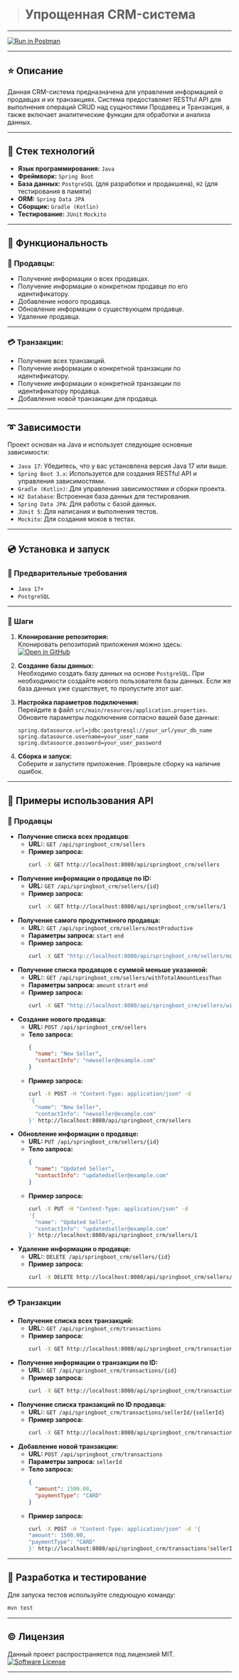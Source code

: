 > # Упрощенная CRM-система

***

[![Run in Postman](https://run.pstmn.io/button.svg)](https://app.getpostman.com/run-collection/ed4ed700dcc55b2c1f1c)

***

## ⭐️ Описание

Данная CRM-система предназначена для управления информацией о продавцах и их транзакциях. 
Система предоставляет RESTful API для выполнения операций CRUD над сущностями Продавец и Транзакция, 
а также включает аналитические функции для обработки и анализа данных.

***

## 📎  Стек технологий

- **Язык программирования:** `Java`
- **Фреймворк:** `Spring Boot`
- **База данных:** `PostgreSQL` (для разработки и продакшена), `H2` (для тестирования в памяти)
- **ORM:** `Spring Data JPA`
- **Сборщик:** `Gradle (Kotlin)`
- **Тестирование:** `JUnit` `Mockito`

***

## 🔩 Функциональность

### 👺 **Продавцы:**

- Получение информации о всех продавцах.
- Получение информации о конкретном продавце по его идентификатору.
- Добавление нового продавца.
- Обновление информации о существующем продавце.
- Удаление продавца.

***

### 💳 **Транзакции:**

- Получение всех транзакций.
- Получение информации о конкретной транзакции по идентификатору.
- Получение информации о конкретной транзакции по идентификатору продавца.
- Добавление новой транзакции для продавца.

***

## ➰ Зависимости

Проект основан на Java и использует следующие основные зависимости:

- `Java 17`: Убедитесь, что у вас установлена версия Java 17 или выше.
- `Spring Boot 3.x`: Используется для создания RESTful API и управления зависимостями.
- `Gradle (Kotlin)`: Для управления зависимостями и сборки проекта.
- `H2 Database`: Встроенная база данных для тестирования.
- `Spring Data JPA`: Для работы с базой данных.
- `JUnit 5`: Для написания и выполнения тестов.
- `Mockito`: Для создания моков в тестах.

***

## 💿 Установка и запуск

### 🔧 Предварительные требования

- `Java 17+`
- `PostgreSQL`

***

### 📑 Шаги

1. **Клонирование репозитория:** \
    Клонировать репозиторий приложения можно здесь:\
    [![Open in GitHub](https://gist.githubusercontent.com/cxmeel/0dbc95191f239b631c3874f4ccf114e2/raw/bb4634715f95ebb209b4e0bcdd4d2d98fe64c64c/github-icon.svg)](https://github.com/mercy191?tab=repositories/)

2. **Создание базы данных:** \
    Необходимо создать базу данных на основе `PostgreSQL`. 
    При необходимости создайте нового пользователя базы данных.
    Если же база данных уже существует, то пропустите этот шаг.

3. **Настройка параметров подключения:** \
    Перейдите в файл `src/main/resources/application.properties`. 
    Обновите параметры подключения согласно вашей базе данных:

    ```properties
    spring.datasource.url=jdbc:postgresql://your_url/your_db_name
    spring.datasource.username=your_user_name
    spring.datasource.password=your_user_password
    ```
   
4. **Сборка и запуск:** \
    Соберите и запустите приложение. Проверьте сборку на наличие ошибок.

***

## 🔎 **Примеры использования API**

### 👺 **Продавцы**

- **Получение списка всех продавцов**:
    - **URL:**: `GET /api/springboot_crm/sellers`  
    - **Пример запроса:**  
      ```bash
      curl -X GET http://localhost:8080/api/springboot_crm/sellers
      ```
- **Получение информации о продавце по ID:**
    - **URL:** `GET /api/springboot_crm/sellers/{id}`
    - **Пример запроса:**  
        ```bash
        curl -X GET http://localhost:8080/api/springboot_crm/sellers/1
        ```
- **Получение самого продуктивного продавца:**
    - **URL:**: `GET /api/springboot_crm/sellers/mostProductive`
    - **Параметры запроса:** `start` `end`
    - **Пример запроса:**
      ```bash
      curl -X GET "http://localhost:8080/api/springboot_crm/sellers/mostProductive?start=2023-01-01T00:00:00&end=2024-12-31T23:59:59"
      ```
- **Получение списка продавцов с суммой меньше указанной:**
    - **URL:**: `GET /api/springboot_crm/sellers/withTotalAmountLessThan`
    - **Параметры запроса:** `amount` `strart` `end`
    - **Пример запроса:**
      ```bash
      curl -X GET "http://localhost:8080/api/springboot_crm/sellers/withTotalAmountLessThan?amount=1000&start=2023-01-01T00:00:00&end=2024-12-31T23:59:59"
      ```
- **Создание нового продавца:**
    - **URL:** `POST /api/springboot_crm/sellers`
    - **Тело запроса:**
      ```json
      {
        "name": "New Seller",
        "contactInfo": "newseller@example.com"
      }
      ```
    - **Пример запроса:**
      ```bash
      curl -X POST -H "Content-Type: application/json" -d 
      '{
        "name": "New Seller",
        "contactInfo": "newseller@example.com"
      }' http://localhost:8080/api/springboot_crm/sellers
      ```
- **Обновление информации о продавце:**
    - **URL:** `PUT /api/springboot_crm/sellers/{id}`
    - **Тело запроса:**
      ```json
      {
        "name": "Updated Seller",
        "contactInfo": "updatedseller@example.com"
      }
      ```
    - **Пример запроса:**
      ```bash
      curl -X PUT -H "Content-Type: application/json" -d 
      '{
        "name": "Updated Seller",
        "contactInfo": "updatedseller@example.com"
      }' http://localhost:8080/api/springboot_crm/sellers/1
      ```
- **Удаление информации о продавце:**
    - **URL:**: `DELETE /api/springboot_crm/sellers/{id}`
    - **Пример запроса:**
      ```bash
      curl -X DELETE http://localhost:8080/api/springboot_crm/sellers/1
      ```
        
***

### 💳 Транзакции

- **Получение списка всех транзакций:**
  - **URL:**: `GET /api/springboot_crm/transactions`
  - **Пример запроса:**
    ```bash
    curl -X GET http://localhost:8080/api/springboot_crm/transactions
    ```
- **Получение информации о транзакции по ID:**
    - **URL:**: `GET /api/springboot_crm/transactions/{id}`
    - **Пример запроса:**
      ```bash
      curl -X GET http://localhost:8080/api/springboot_crm/transactions/1
      ```
- **Получение списка транзакций по ID продавца:**
    - **URL:**: `GET /api/springboot_crm/transactions/sellerId/{sellerId}`
    - **Пример запроса:**
      ```bash
      curl -X GET http://localhost:8080/api/springboot_crm/transactions/sellerId/1
      ```
- **Добавление новой транзакции:**
    - **URL:** `POST /api/springboot_crm/transactions`
    - **Параметры запроса:** `sellerId`
    - **Тело запроса:**
      ```json
      {
        "amount": 1500.00,
        "paymentType": "CARD"
      }
      ```
    - **Пример запроса:**
      ```bash
      curl -X POST -H "Content-Type: application/json" -d '{
      "amount": 1500.00,
      "paymentType": "CARD"
      }' http://localhost:8080/api/springboot_crm/transactions?sellerId=1
      ```
         
***

## 🔧 **Разработка и тестирование**

Для запуска тестов используйте следующую команду:
```bash
mvn test
```
  
***

## ©️ **Лицензия**

Данный проект распространяется под лицензией MIT. \
[![Software License](https://img.shields.io/badge/license-MIT-brightgreen.svg)](LICENSE.txt)

***